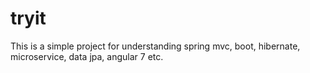# tryit
This is a simple project for understanding spring mvc, boot, hibernate, microservice, data jpa, angular 7 etc.
